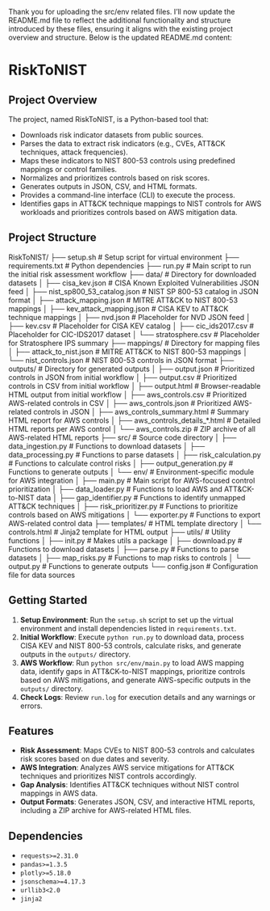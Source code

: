 Thank you for uploading the src/env related files. I’ll now update the README.md file to reflect the additional functionality and structure introduced by these files, ensuring it aligns with the existing project overview and structure. Below is the updated README.md content:
# RiskToNIST
## Project Overview
The project, named RiskToNIST, is a Python-based tool that:

- Downloads risk indicator datasets from public sources.
- Parses the data to extract risk indicators (e.g., CVEs, ATT&CK techniques, attack frequencies).
- Maps these indicators to NIST 800-53 controls using predefined mappings or control families.
- Normalizes and prioritizes controls based on risk scores.
- Generates outputs in JSON, CSV, and HTML formats.
- Provides a command-line interface (CLI) to execute the process.
- Identifies gaps in ATT&CK technique mappings to NIST controls for AWS workloads and prioritizes controls based on AWS mitigation data.

## Project Structure
RiskToNIST/ ├── setup.sh # Setup script for virtual environment ├── requirements.txt # Python dependencies ├── run.py # Main script to run the initial risk assessment workflow ├── data/ # Directory for downloaded datasets │ ├── cisa_kev.json # CISA Known Exploited Vulnerabilities JSON feed │ ├── nist_sp800_53_catalog.json # NIST SP 800-53 catalog in JSON format │ ├── attack_mapping.json # MITRE ATT&CK to NIST 800-53 mappings │ ├── kev_attack_mapping.json # CISA KEV to ATT&CK technique mappings │ ├── nvd.json # Placeholder for NVD JSON feed │ ├── kev.csv # Placeholder for CISA KEV catalog │ ├── cic_ids2017.csv # Placeholder for CIC-IDS2017 dataset │ └── stratosphere.csv # Placeholder for Stratosphere IPS summary ├── mappings/ # Directory for mapping files │ ├── attack_to_nist.json # MITRE ATT&CK to NIST 800-53 mappings │ └── nist_controls.json # NIST 800-53 controls in JSON format ├── outputs/ # Directory for generated outputs │ ├── output.json # Prioritized controls in JSON from initial workflow │ ├── output.csv # Prioritized controls in CSV from initial workflow │ ├── output.html # Browser-readable HTML output from initial workflow │ ├── aws_controls.csv # Prioritized AWS-related controls in CSV │ ├── aws_controls.json # Prioritized AWS-related controls in JSON │ ├── aws_controls_summary.html # Summary HTML report for AWS controls │ ├── aws_controls_details_*.html # Detailed HTML reports per AWS control │ └── aws_controls.zip # ZIP archive of all AWS-related HTML reports ├── src/ # Source code directory │ ├── data_ingestion.py # Functions to download datasets │ ├── data_processing.py # Functions to parse datasets │ ├── risk_calculation.py # Functions to calculate control risks │ ├── output_generation.py # Functions to generate outputs │ └── env/ # Environment-specific module for AWS integration │ ├── main.py # Main script for AWS-focused control prioritization │ ├── data_loader.py # Functions to load AWS and ATT&CK-to-NIST data │ ├── gap_identifier.py # Functions to identify unmapped ATT&CK techniques │ ├── risk_prioritizer.py # Functions to prioritize controls based on AWS mitigations │ └── exporter.py # Functions to export AWS-related control data ├── templates/ # HTML template directory │ └── controls.html # Jinja2 template for HTML output ├── utils/ # Utility functions │ ├── init.py # Makes utils a package │ ├── download.py # Functions to download datasets │ ├── parse.py # Functions to parse datasets │ ├── map_risks.py # Functions to map risks to controls │ └── output.py # Functions to generate outputs └── config.json # Configuration file for data sources
## Getting Started
1. **Setup Environment**: Run the `setup.sh` script to set up the virtual environment and install dependencies listed in `requirements.txt`.
2. **Initial Workflow**: Execute `python run.py` to download data, process CISA KEV and NIST 800-53 controls, calculate risks, and generate outputs in the `outputs/` directory.
3. **AWS Workflow**: Run `python src/env/main.py` to load AWS mapping data, identify gaps in ATT&CK-to-NIST mappings, prioritize controls based on AWS mitigations, and generate AWS-specific outputs in the `outputs/` directory.
4. **Check Logs**: Review `run.log` for execution details and any warnings or errors.

## Features
- **Risk Assessment**: Maps CVEs to NIST 800-53 controls and calculates risk scores based on due dates and severity.
- **AWS Integration**: Analyzes AWS service mitigations for ATT&CK techniques and prioritizes NIST controls accordingly.
- **Gap Analysis**: Identifies ATT&CK techniques without NIST control mappings in AWS data.
- **Output Formats**: Generates JSON, CSV, and interactive HTML reports, including a ZIP archive for AWS-related HTML files.

## Dependencies
- `requests>=2.31.0`
- `pandas>=1.3.5`
- `plotly>=5.18.0`
- `jsonschema>=4.17.3`
- `urllib3<2.0`
- `jinja2`